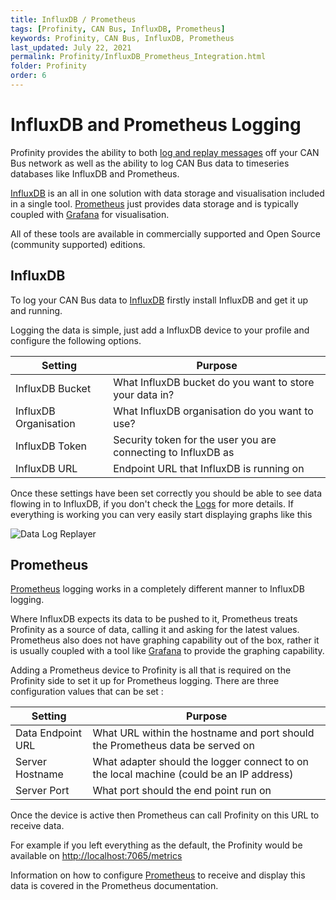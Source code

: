 ```yaml
---
title: InfluxDB / Prometheus
tags: [Profinity, CAN Bus, InfluxDB, Prometheus]
keywords: Profinity, CAN Bus, InfluxDB, Prometheus
last_updated: July 22, 2021
permalink: Profinity/InfluxDB_Prometheus_Integration.html
folder: Profinity
order: 6
---
```


# InfluxDB and Prometheus Logging

Profinity provides the ability to both [log and replay messages](Logging_Replaying_CAN_Bus_Messages.html) off your CAN Bus network as well as the ability to log CAN Bus data to timeseries databases like InfluxDB and Prometheus.

[InfluxDB](https://www.influxdata.com) is an all in one solution with data storage and visualisation included in a single tool.  [Prometheus](https://prometheus.io) just provides data storage and is typically coupled with [Grafana](https://grafana.com) for visualisation.  

All of these tools are available in commercially supported and Open Source (community supported) editions.

## InfluxDB

To log your CAN Bus data to [InfluxDB](https://www.influxdata.com/) firstly install InfluxDB and get it up and running.

Logging the data is simple, just add a InfluxDB device to your profile and configure the following options.

| Setting               | Purpose                                                       |
| --------------------- | ------------------------------------------------------------- |
| InfluxDB Bucket       | What InfluxDB bucket do you want to store your data in?       |
| InfluxDB Organisation | What InfluxDB organisation do you want to use?                |
| InfluxDB Token        | Security token for the user you are connecting to InfluxDB as |
| InfluxDB URL          | Endpoint URL that InfluxDB is running on                      |

Once these settings have been set correctly you should be able to see data flowing in to InfluxDB, if you don't check the [Logs](Profinity_Log.html) for more details.  If everything is working you can very easily start displaying graphs like this

![Data Log Replayer]({{site.dox.baseurl}}/images/Profinity/InfluxDB.png)

## Prometheus

[Prometheus](https://prometheus.io) logging works in a completely different manner to InfluxDB logging.  

Where InfluxDB expects its data to be pushed to it, Prometheus treats Profinity as a source of data, calling it and asking for the latest values.  Prometheus also does not have graphing capability out of the box, rather it is usually coupled with a tool like [Grafana](https://grafana.com) to provide the graphing capability.

Adding a Prometheus device to Profinity is all that is required on the Profinity side to set it up for Prometheus logging.  There are three configuration values that can be set :

| Setting               | Purpose                                                                                  |
| --------------------- | ---------------------------------------------------------------------------------------- |
| Data Endpoint URL     | What URL within the hostname and port should the Prometheus data be served on            |
| Server Hostname       | What adapter should the logger connect to on the local machine (could be an IP address)  |
| Server Port           | What port should the end point run on                                                    |

Once the device is active then Prometheus can call Profinity on this URL to receive data.

For example if you left everything as the default, the Profinity would be available on [http://localhost:7065/metrics](http://localhost:7065/metrics)

Information on how to configure [Prometheus](https://prometheus.io) to receive and display this data is covered in the Prometheus documentation.